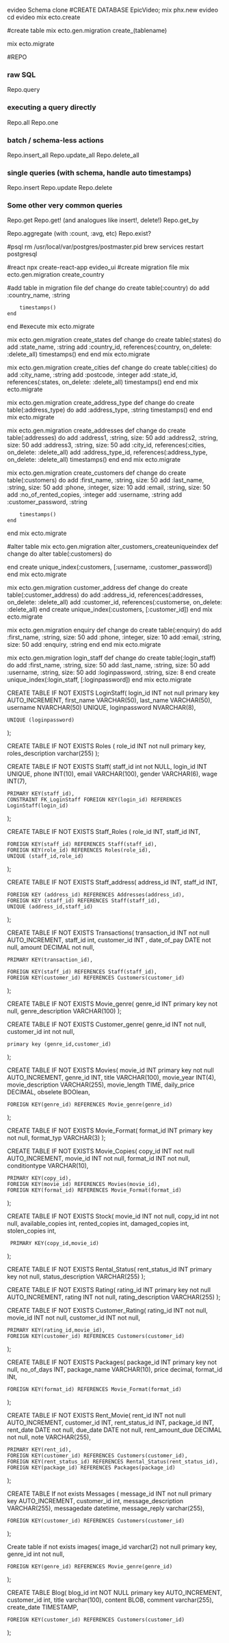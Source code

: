 
evideo Schema clone
#CREATE DATABASE EpicVideo;
mix phx.new evideo
cd evideo
mix ecto.create

#create table
mix ecto.gen.migration create_(tablename)

mix ecto.migrate

#REPO
### raw SQL

Repo.query

### executing a query directly

Repo.all
Repo.one

### batch / schema-less actions

Repo.insert_all
Repo.update_all
Repo.delete_all

### single queries (with schema, handle auto timestamps)

Repo.insert
Repo.update
Repo.delete

### Some other very common queries

Repo.get
Repo.get! (and analogues like insert!, delete!)
Repo.get_by

Repo.aggregate (with :count, :avg, etc)
Repo.exist?

#psql
rm /usr/local/var/postgres/postmaster.pid
brew services restart postgresql

#react
npx create-react-app evideo_ui
#create migration file
mix ecto.gen.migration create_country

#add table in migration file
def change do
    create table(:country) do
        add :country_name, :string

        timestamps()
    end
end
#execute
mix ecto.migrate



mix ecto.gen.migration create_states
def change do
    create table(:states) do
        add :state_name, :string
        add :country_id, references(:country, on_delete: :delete_all)
        timestamps()
    end
end
mix ecto.migrate

mix ecto.gen.migration create_cities
def change do
    create table(:cities) do
        add :city_name, :string
        add :postcode, :integer
        add :state_id, references(:states, on_delete: :delete_all)
        timestamps()
    end
end
mix ecto.migrate


mix ecto.gen.migration create_address_type
def change do
    create table(:address_type) do
        add :address_type, :string
        timestamps()
    end
end
mix ecto.migrate

mix ecto.gen.migration create_addresses
def change do
    create table(:addresses) do
        add :address1, :string, size: 50
        add :address2, :string, size: 50
        add :address3, :string, size: 50
        add :city_id, references(:cities, on_delete: :delete_all)
        add :address_type_id, references(:address_type, on_delete: :delete_all)
        timestamps()
    end
end
mix ecto.migrate

mix ecto.gen.migration create_customers
def change do
    create table(:customers) do
        add :first_name, :string, size: 50
        add :last_name, :string, size: 50
        add :phone, :integer, size: 10
        add :email, :string, size: 50
        add :no_of_rented_copies, :integer
        add :username, :string
        add :customer_password, :string

        timestamps()
    end


end
mix ecto.migrate

#alter table
mix ecto.gen.migration alter_customers_createuniqueindex
def change do
  alter table(:customers) do

  end
  create unique_index(:customers, [:username, :customer_password])
end
mix ecto.migrate

mix ecto.gen.migration customer_address
def change do
  create table(:customer_address) do
    add :address_id, references(:addresses, on_delete: :delete_all)
    add :customer_id, references(:customerse, on_delete: :delete_all)
  end
  create unique_index(:customers, [:customer_id])
end
mix ecto.migrate

mix ecto.gen.migration enquiry
def change do
    create table(:enquiry) do
      add :first_name, :string, size: 50
      add :phone, :integer, size: 10
      add :email, :string, size: 50
      add :enquiry, :string
    end
end
mix ecto.migrate

mix ecto.gen.migration login_staff
def change do
    create table(:login_staff) do
      add :first_name, :string, size: 50
      add :last_name, :string, size: 50
      add :username, :string, size: 50
      add :loginpassword, :string, size: 8
    end
    create unique_index(:login_staff, [:loginpassword])
end
mix ecto.migrate

CREATE TABLE IF NOT EXISTS LoginStaff(
    login_id INT not null primary key AUTO_INCREMENT,
    first_name VARCHAR(50),
    last_name VARCHAR(50),
    username NVARCHAR(50) UNIQUE,
    loginpassword NVARCHAR(8),

    UNIQUE (loginpassword)
);



CREATE TABLE IF NOT EXISTS Roles (
    role_id INT not null primary key,
    roles_description varchar(255)
);

CREATE TABLE IF NOT EXISTS Staff(
    staff_id int not NULL,
    login_id INT UNIQUE,
    phone INT(10),
    email VARCHAR(100),
    gender VARCHAR(6),
    wage INT(7),


    PRIMARY KEY(staff_id),
    CONSTRAINT FK_LoginStaff FOREIGN KEY(login_id) REFERENCES LoginStaff(login_id)
);


CREATE TABLE IF NOT EXISTS Staff_Roles (
    role_id  INT,
    staff_id INT,

    FOREIGN KEY(staff_id) REFERENCES Staff(staff_id),
    FOREIGN KEY(role_id) REFERENCES Roles(role_id),
    UNIQUE (staff_id,role_id)
);

CREATE TABLE IF NOT EXISTS Staff_address(
    address_id INT,
    staff_id INT,

    FOREIGN KEY (address_id) REFERENCES Addresses(address_id),
    FOREIGN KEY (staff_id) REFERENCES Staff(staff_id),
    UNIQUE (address_id,staff_id)
);

CREATE TABLE IF NOT EXISTS Transactions(
    transaction_id INT not null AUTO_INCREMENT,
    staff_id int,
    customer_id INT ,
    date_of_pay DATE not null,
    amount DECIMAL not null,

    PRIMARY KEY(transaction_id),

    FOREIGN KEY(staff_id) REFERENCES Staff(staff_id),
    FOREIGN KEY(customer_id) REFERENCES Customers(customer_id)
);


CREATE TABLE IF NOT EXISTS Movie_genre(
    genre_id INT primary key not null,
    genre_description VARCHAR(100)
);

CREATE TABLE IF NOT EXISTS Customer_genre(
    genre_id INT not null,
    customer_id int not null,

    primary key (genre_id,customer_id)
);



CREATE TABLE IF NOT EXISTS Movies(
    movie_id INT primary key not null AUTO_INCREMENT,
    genre_id INT,
    title VARCHAR(100),
    movie_year INT(4),
    movie_description VARCHAR(255),
    movie_length TIME,
    daily_price DECIMAL,
    obselete BOOlean,


    FOREIGN KEY(genre_id) REFERENCES Movie_genre(genre_id)
);


CREATE TABLE IF NOT EXISTS Movie_Format(
    format_id INT primary key not null,
    format_typ VARCHAR(3)
);


CREATE TABLE IF NOT EXISTS Movie_Copies(
    copy_id INT not null AUTO_INCREMENT,
    movie_id INT not null,
    format_id INT not null,
    conditiontype VARCHAR(10),

    PRIMARY KEY(copy_id),
    FOREIGN KEY(movie_id) REFERENCES Movies(movie_id),
    FOREIGN KEY(format_id) REFERENCES Movie_Format(format_id)

);

CREATE TABLE IF NOT EXISTS Stock(
    movie_id INT not null,
    copy_id int not null,
    available_copies int,
    rented_copies int,
    damaged_copies int,
    stolen_copies int,

     PRIMARY KEY(copy_id,movie_id)

);

CREATE TABLE IF NOT EXISTS Rental_Status(
    rent_status_id INT primary key not null,
    status_description VARCHAR(255)
);

CREATE TABLE IF NOT EXISTS Rating(
    rating_id INT primary key not null AUTO_INCREMENT,
    rating INT not null,
    rating_description VARCHAR(255)
);


CREATE TABLE IF NOT EXISTS Customer_Rating(
    rating_id INT not null,
    movie_id INT not null,
    customer_id INT not null,

    PRIMARY KEY(rating_id,movie_id),
    FOREIGN KEY(customer_id) REFERENCES Customers(customer_id)
);


CREATE TABLE IF NOT EXISTS Packages(
    package_id INT primary key not null,
    no_of_days INT,
    package_name VARCHAR(10),
    price        decimal,
    format_id    INt,

    FOREIGN KEY(format_id) REFERENCES Movie_Format(format_id)
);


CREATE TABLE IF NOT EXISTS Rent_Movie(
    rent_id INT not null AUTO_INCREMENT,
    customer_id INT,
    rent_status_id INT,
    package_id INT,
    rent_date DATE not null,
    due_date DATE not null,
    rent_amount_due DECIMAL not null,
    note VARCHAR(255),

    PRIMARY KEY(rent_id),
    FOREIGN KEY(customer_id) REFERENCES Customers(customer_id),
    FOREIGN KEY(rent_status_id) REFERENCES Rental_Status(rent_status_id),
    FOREIGN KEY(package_id) REFERENCES Packages(package_id)
);


CREATE TABLE If not exists Messages (
    message_id INT not null primary key AUTO_INCREMENT,
    customer_id int,
    message_description VARCHAR(255),
    messagedate datetime,
    message_reply varchar(255),

    FOREIGN KEY(customer_id) REFERENCES Customers(customer_id)
);

Create table if not exists images(
    image_id varchar(2) not null primary key,
    genre_id int not null,

    FOREIGN KEY(genre_id) REFERENCES Movie_genre(genre_id)

);

CREATE TABLE Blog(
    blog_id int NOT NULL primary key AUTO_INCREMENT,
    customer_id int,
    title varchar(100),
    content BLOB,
    comment varchar(255),
    create_date TIMESTAMP,

    FOREIGN KEY(customer_id) REFERENCES Customers(customer_id)

 );
